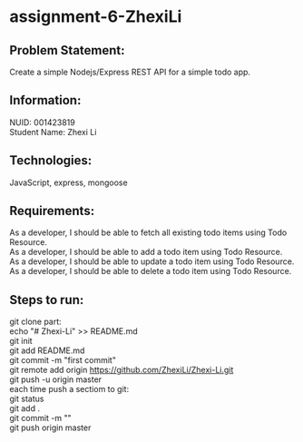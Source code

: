 # assignment-6-ZhexiLi

## Problem Statement:
Create a simple Nodejs/Express REST API for a simple todo app.<br>
  
## Information:
NUID: 001423819<br>
Student Name: Zhexi Li <br>

## Technologies:
JavaScript, express, mongoose <br>

## Requirements:
As a developer, I should be able to fetch all existing todo items using Todo Resource.<br>
As a developer, I should be able to add a todo item using Todo Resource.<br>
As a developer, I should be able to update a todo item using Todo Resource.<br>
As a developer, I should be able to delete a todo item using Todo Resource.<br>

## Steps to run:
git clone part:<br>
echo "# Zhexi-Li" >> README.md<br>
git init<br>
git add README.md<br>
git commit -m "first commit"<br>
git remote add origin https://github.com/ZhexiLi/Zhexi-Li.git<br>
git push -u origin master<br>
each time push a sectiom to git:<br>
git status <br>
git add .<br>
git commit -m ""<br>
git push origin master<br>

